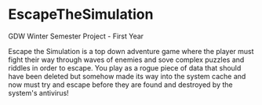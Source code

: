 # EscapeTheSimulation
GDW Winter Semester Project - First Year

Escape the Simulation is a top down adventure game where the player must fight their way through waves of enemies and sove complex puzzles and riddles in order to escape. You play as a rogue piece of data that should have been deleted but somehow made its way into the system cache and now must try and escape before they are found and destroyed by the system's antivirus!
